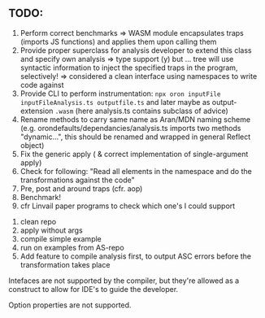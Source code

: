 ## TODO:

1. Perform correct benchmarks => WASM module encapsulates traps (imports JS functions) and applies them upon calling them
2. Provide proper superclass for analysis developer to extend this class and specify own analysis => type support (y) but ... tree will use syntactic information to inject the specified traps in the program, selectively! => considered a clean interface using namespaces to write code against
3. Provide CLI to perform instrumentation: `npx oron inputFile inputFileAnalysis.ts outputfile.ts` and later maybe as output-extension `.wasm` (here analysis.ts contains subclass of advice)
4. Rename methods to carry same name as Aran/MDN naming scheme (e.g. orondefaults/dependancies/analysis.ts imports two methods "dynamic...", this should be renamed and wrapped in general Reflect object)
5. Fix the generic apply ( & correct implementation of single-argument apply)
6. Check for following: "Read all elements in the namespace and do the transformations against the code"
7. Pre, post and around traps (cfr. aop)
8. Benchmark!
9. cfr Linvail paper programs to check which one's I could support

1) clean repo
1) apply without args
1) compile simple example
1) run on examples from AS-repo
1) Add feature to compile analysis first, to output ASC errors before the transformation takes place

Intefaces are not supported by the compiler, but they're allowed as a construct to allow for IDE's to guide the developer.

Option properties are not supported.

